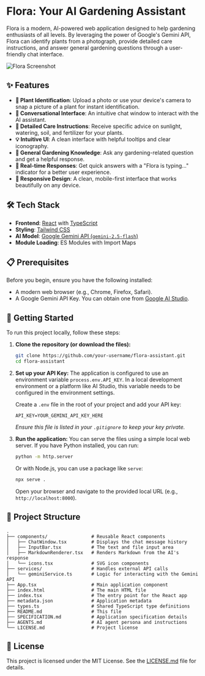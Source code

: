 # Flora: Your AI Gardening Assistant

Flora is a modern, AI-powered web application designed to help gardening enthusiasts of all levels. By leveraging the power of Google's Gemini API, Flora can identify plants from a photograph, provide detailed care instructions, and answer general gardening questions through a user-friendly chat interface.

![Flora Screenshot](https://storage.googleapis.com/aistudio-o-images/project_screenshots/flora-gardening-assistant.png)

## ✨ Features

-   **📸 Plant Identification**: Upload a photo or use your device's camera to snap a picture of a plant for instant identification.
-   **💬 Conversational Interface**: An intuitive chat window to interact with the AI assistant.
-   **🌿 Detailed Care Instructions**: Receive specific advice on sunlight, watering, soil, and fertilizer for your plants.
-   **💡 Intuitive UI**: A clean interface with helpful tooltips and clear iconography.
-   **🧠 General Gardening Knowledge**: Ask any gardening-related question and get a helpful response.
-   **💨 Real-time Responses**: Get quick answers with a "Flora is typing..." indicator for a better user experience.
-   **📱 Responsive Design**: A clean, mobile-first interface that works beautifully on any device.

## 🛠️ Tech Stack

-   **Frontend**: [React](https://reactjs.org/) with [TypeScript](https://www.typescriptlang.org/)
-   **Styling**: [Tailwind CSS](https://tailwindcss.com/)
-   **AI Model**: [Google Gemini API (`gemini-2.5-flash`)](https://ai.google.dev/)
-   **Module Loading**: ES Modules with Import Maps

## 📋 Prerequisites

Before you begin, ensure you have the following installed:
-   A modern web browser (e.g., Chrome, Firefox, Safari).
-   A Google Gemini API Key. You can obtain one from [Google AI Studio](https://aistudio.google.com/).

## 🚀 Getting Started

To run this project locally, follow these steps:

1.  **Clone the repository (or download the files):**
    ```bash
    git clone https://github.com/your-username/flora-assistant.git
    cd flora-assistant
    ```

2.  **Set up your API Key:**
    The application is configured to use an environment variable `process.env.API_KEY`. In a local development environment or a platform like AI Studio, this variable needs to be configured in the environment settings.

    Create a `.env` file in the root of your project and add your API key:
    ```
    API_KEY=YOUR_GEMINI_API_KEY_HERE
    ```
    *Ensure this file is listed in your `.gitignore` to keep your key private.*

3.  **Run the application:**
    You can serve the files using a simple local web server. If you have Python installed, you can run:
    ```bash
    python -m http.server
    ```
    Or with Node.js, you can use a package like `serve`:
    ```bash
    npx serve .
    ```
    Open your browser and navigate to the provided local URL (e.g., `http://localhost:8000`).

## 📁 Project Structure

```
.
├── components/                # Reusable React components
│   ├── ChatWindow.tsx         # Displays the chat message history
│   ├── InputBar.tsx           # The text and file input area
│   ├── MarkdownRenderer.tsx   # Renders Markdown from the AI's response
│   └── icons.tsx              # SVG icon components
├── services/                  # Handles external API calls
│   └── geminiService.ts       # Logic for interacting with the Gemini API
├── App.tsx                    # Main application component
├── index.html                 # The main HTML file
├── index.tsx                  # The entry point for the React app
├── metadata.json              # Application metadata
├── types.ts                   # Shared TypeScript type definitions
├── README.md                  # This file
├── SPECIFICATION.md           # Application specification details
├── AGENTS.md                  # AI agent persona and instructions
└── LICENSE.md                 # Project license
```

## 📄 License

This project is licensed under the MIT License. See the [LICENSE.md](LICENSE.md) file for details.